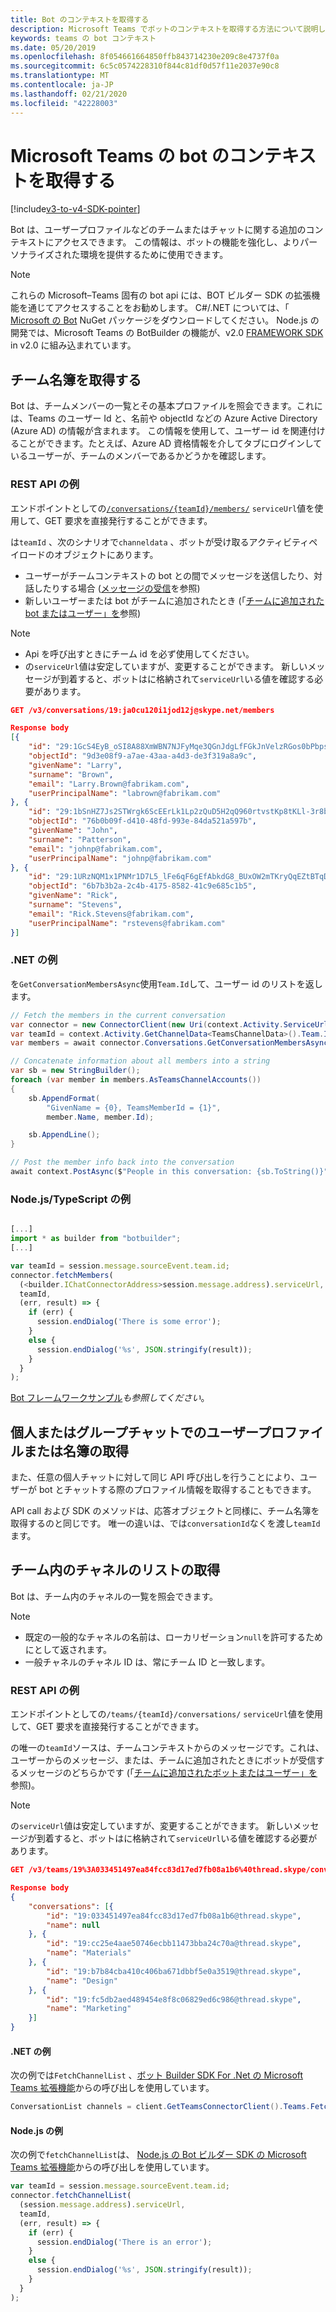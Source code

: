 ```yaml
---
title: Bot のコンテキストを取得する
description: Microsoft Teams でボットのコンテキストを取得する方法について説明します。
keywords: teams の bot コンテキスト
ms.date: 05/20/2019
ms.openlocfilehash: 8f054661664850ffb843714230e209c8e4737f0a
ms.sourcegitcommit: 6c5c0574228310f844c81df0d57f11e2037e90c8
ms.translationtype: MT
ms.contentlocale: ja-JP
ms.lasthandoff: 02/21/2020
ms.locfileid: "42228003"
---
```

# <a name="get-context-for-your-microsoft-teams-bot"></a>Microsoft Teams の bot のコンテキストを取得する

[!include[v3-to-v4-SDK-pointer](~/includes/v3-to-v4-pointer-bots.md)]

Bot は、ユーザープロファイルなどのチームまたはチャットに関する追加のコンテキストにアクセスできます。 この情報は、ボットの機能を強化し、よりパーソナライズされた環境を提供するために使用できます。

> [!NOTE]
> これらの Microsoft&ndash;Teams 固有の bot api には、BOT ビルダー SDK の拡張機能を通じてアクセスすることをお勧めします。 C#/.NET については、「 [Microsoft の Bot](https://www.nuget.org/packages/Microsoft.Bot.Connector.Teams) NuGet パッケージをダウンロードしてください。 Node.js の開発では、Microsoft Teams の BotBuilder の機能が、v2.0 [FRAMEWORK SDK](https://github.com/microsoft/botframework-sdk) in v2.0 に組み込まれています。

## <a name="fetching-the-team-roster"></a>チーム名簿を取得する

Bot は、チームメンバーの一覧とその基本プロファイルを照会できます。これには、Teams のユーザー Id と、名前や objectId などの Azure Active Directory (Azure AD) の情報が含まれます。 この情報を使用して、ユーザー id を関連付けることができます。たとえば、Azure AD 資格情報を介してタブにログインしているユーザーが、チームのメンバーであるかどうかを確認します。

### <a name="rest-api-example"></a>REST API の例

エンドポイントとしての[`/conversations/{teamId}/members/`](/bot-framework/rest-api/bot-framework-rest-connector-api-reference#get-conversation-members) `serviceUrl`値を使用して、GET 要求を直接発行することができます。

は`teamId` 、次のシナリオで`channeldata` 、ボットが受け取るアクティビティペイロードのオブジェクトにあります。
* ユーザーがチームコンテキストの bot との間でメッセージを送信したり、対話したりする場合 ([メッセージの受信](~/resources/bot-v3/bot-conversations/bots-conversations.md#receiving-messages)を参照)
* 新しいユーザーまたは bot がチームに追加されたとき (「[チームに追加された bot またはユーザー」を](~/resources/bot-v3/bots-notifications.md#bot-or-user-added-to-a-team)参照)

> [!NOTE]
>* Api を呼び出すときにチーム id を必ず使用してください。
>* の`serviceUrl`値は安定していますが、変更することができます。 新しいメッセージが到着すると、ボットはに格納されて`serviceUrl`いる値を確認する必要があります。

```json
GET /v3/conversations/19:ja0cu120i1jod12j@skype.net/members

Response body
[{
    "id": "29:1GcS4EyB_oSI8A88XmWBN7NJFyMqe3QGnJdgLfFGkJnVelzRGos0bPbpsfJjcbAD22bmKc4GMbrY2g4JDrrA8vM06X1-cHHle4zOE6U4ttcc",
    "objectId": "9d3e08f9-a7ae-43aa-a4d3-de3f319a8a9c",
    "givenName": "Larry",
    "surname": "Brown",
    "email": "Larry.Brown@fabrikam.com",
    "userPrincipalName": "labrown@fabrikam.com"
}, {
    "id": "29:1bSnHZ7Js2STWrgk6ScEErLk1Lp2zQuD5H2qQ960rtvstKp8tKLl-3r8b6DoW0QxZimuTxk_kupZ1DBMpvIQQUAZL-PNj0EORDvRZXy8kvWk",
    "objectId": "76b0b09f-d410-48fd-993e-84da521a597b",
    "givenName": "John",
    "surname": "Patterson",
    "email": "johnp@fabrikam.com",
    "userPrincipalName": "johnp@fabrikam.com"
}, {
    "id": "29:1URzNQM1x1PNMr1D7L5_lFe6qF6gEfAbkdG8_BUxOW2mTKryQqEZtBTqDt10-MghkzjYDuUj4KG6nvg5lFAyjOLiGJ4jzhb99WrnI7XKriCs",
    "objectId": "6b7b3b2a-2c4b-4175-8582-41c9e685c1b5",
    "givenName": "Rick",
    "surname": "Stevens",
    "email": "Rick.Stevens@fabrikam.com",
    "userPrincipalName": "rstevens@fabrikam.com"
}]
```

### <a name="net-example"></a>.NET の例

を`GetConversationMembersAsync`使用`Team.Id`して、ユーザー id のリストを返します。

```csharp
// Fetch the members in the current conversation
var connector = new ConnectorClient(new Uri(context.Activity.ServiceUrl));
var teamId = context.Activity.GetChannelData<TeamsChannelData>().Team.Id;
var members = await connector.Conversations.GetConversationMembersAsync(teamId);

// Concatenate information about all members into a string
var sb = new StringBuilder();
foreach (var member in members.AsTeamsChannelAccounts())
{
    sb.AppendFormat(
        "GivenName = {0}, TeamsMemberId = {1}",
        member.Name, member.Id);

    sb.AppendLine();
}

// Post the member info back into the conversation
await context.PostAsync($"People in this conversation: {sb.ToString()}");
```

### <a name="nodejstypescript-example"></a>Node.js/TypeScript の例

```typescript

[...]
import * as builder from "botbuilder";
[...]

var teamId = session.message.sourceEvent.team.id;
connector.fetchMembers(
  (<builder.IChatConnectorAddress>session.message.address).serviceUrl,
  teamId,
  (err, result) => {
    if (err) {
      session.endDialog('There is some error');
    }
    else {
      session.endDialog('%s', JSON.stringify(result));
    }
  }
);
```

[Bot フレームワークサンプル](https://github.com/Microsoft/BotBuilder-Samples/blob/master/README.md)*も参照してください*。

## <a name="fetching-user-profile-or-roster-in-personal-or-group-chat"></a>個人またはグループチャットでのユーザープロファイルまたは名簿の取得

また、任意の個人チャットに対して同じ API 呼び出しを行うことにより、ユーザーが bot とチャットする際のプロファイル情報を取得することもできます。

API call および SDK のメソッドは、応答オブジェクトと同様に、チーム名簿を取得するのと同じです。 唯一の違いは、では`conversationId`なくを渡し`teamId`ます。

## <a name="fetching-the-list-of-channels-in-a-team"></a>チーム内のチャネルのリストの取得

Bot は、チーム内のチャネルの一覧を照会できます。

> [!NOTE]
>
>* 既定の一般的なチャネルの名前は、ローカリゼーション`null`を許可するためにとして返されます。
>* 一般チャネルのチャネル ID は、常にチーム ID と一致します。

### <a name="rest-api-example"></a>REST API の例

エンドポイントとしての`/teams/{teamId}/conversations/` `serviceUrl`値を使用して、GET 要求を直接発行することができます。

の唯一の`teamId`ソースは、チームコンテキストからのメッセージです。これは、ユーザーからのメッセージ、または、チームに追加されたときにボットが受信するメッセージのどちらかです (「[チームに追加されたボットまたはユーザー」を](~/resources/bot-v3/bots-notifications.md#team-member-or-bot-addition)参照)。

> [!NOTE]
> の`serviceUrl`値は安定していますが、変更することができます。 新しいメッセージが到着すると、ボットはに格納されて`serviceUrl`いる値を確認する必要があります。

```json
GET /v3/teams/19%3A033451497ea84fcc83d17ed7fb08a1b6%40thread.skype/conversations

Response body
{
    "conversations": [{
        "id": "19:033451497ea84fcc83d17ed7fb08a1b6@thread.skype",
        "name": null
    }, {
        "id": "19:cc25e4aae50746ecbb11473bba24c70a@thread.skype",
        "name": "Materials"
    }, {
        "id": "19:b7b84cba410c406ba671dbbf5e0a3519@thread.skype",
        "name": "Design"
    }, {
        "id": "19:fc5db2aed489454e8f8c06829ed6c986@thread.skype",
        "name": "Marketing"
    }]
}
```

#### <a name="net-example"></a>.NET の例

次の例では`FetchChannelList` 、[ボット Builder SDK For .Net の Microsoft Teams 拡張機能](https://www.nuget.org/packages/Microsoft.Bot.Connector.Teams)からの呼び出しを使用しています。

```csharp
ConversationList channels = client.GetTeamsConnectorClient().Teams.FetchChannelList(activity.GetChannelData<TeamsChannelData>().Team.Id);
```

#### <a name="nodejs-example"></a>Node.js の例

次の例で`fetchChannelList`は、 [Node.js の Bot ビルダー SDK の Microsoft Teams 拡張機能](https://www.npmjs.com/package/botbuilder-teams)からの呼び出しを使用しています。

```javascript
var teamId = session.message.sourceEvent.team.id;
connector.fetchChannelList(
  (session.message.address).serviceUrl,
  teamId,
  (err, result) => {
    if (err) {
      session.endDialog('There is an error');
    }
    else {
      session.endDialog('%s', JSON.stringify(result));
    }
  }
);
```
